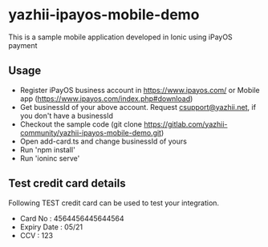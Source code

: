 # yazhii-ipayos-mobile-demo

This is a sample mobile application developed in Ionic using iPayOS payment

## Usage
* Register iPayOS business account in https://www.ipayos.com/ or Mobile app (https://www.ipayos.com/index.php#download)
* Get businessId of your above account. Request csupport@yazhii.net, if you don't have a businessId
* Checkout the sample code (git clone https://gitlab.com/yazhii-community/yazhii-ipayos-mobile-demo.git) 
* Open add-card.ts and change businessId of yours
* Run 'npm install'
* Run 'ioninc serve'

## Test credit card details 
Following TEST credit card can be used to test your integration.

* Card No : 4564456445644564
* Expiry Date : 05/21
* CCV : 123
